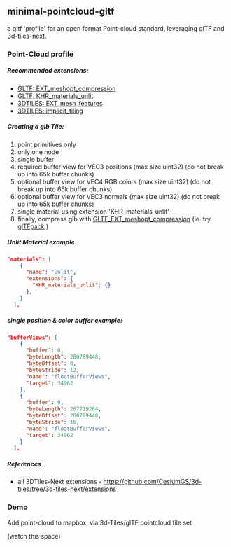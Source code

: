 ## minimal-pointcloud-gltf
a gltf 'profile' for an open format Point-cloud standard, leveraging glTF and 3d-tiles-next.


### Point-Cloud profile

##### Recommended extensions:
- [GLTF: EXT_meshopt_compression](https://gltf-transform.donmccurdy.com/classes/extensions.meshoptcompression.html)
- [GLTF: KHR_materials_unlit](https://github.com/KhronosGroup/glTF/blob/main/extensions/2.0/Khronos/KHR_materials_unlit/README.md)
- [3DTILES: EXT_mesh_features](https://github.com/CesiumGS/glTF/tree/3d-tiles-next/extensions/2.0/Vendor/EXT_mesh_features)
- [3DTILES: implicit_tiling](https://github.com/CesiumGS/3d-tiles/tree/3d-tiles-next/extensions/3DTILES_implicit_tiling)

##### Creating a glb Tile:
1. point primitives only
2. only one node
3. single buffer
4. required buffer view for VEC3 positions (max size uint32) (do not break up into 65k buffer chunks)
5. optional buffer view for VEC4 RGB colors (max size uint32) (do not break up into 65k buffer chunks)
5. optional buffer view for VEC3 normals (max size uint32) (do not break up into 65k buffer chunks)
7. single material using extension 'KHR_materials_unlit' 
8. finally, compress glb with [GLTF_EXT_meshopt_compression](https://gltf-transform.donmccurdy.com/classes/extensions.meshoptcompression.html) (ie. try [glTFpack](https://github.com/zeux/meshoptimizer/tree/master/gltf) )


##### Unlit Material example:
```json
"materials": [
    {
      "name": "unlit",
      "extensions": {
        "KHR_materials_unlit": {}
      },
    }
  ],
```

##### single position & color buffer example:

```json
"bufferViews": [
    {
      "buffer": 0,
      "byteLength": 200789448,
      "byteOffset": 0,
      "byteStride": 12,
      "name": "floatBufferViews",
      "target": 34962
    },
    {
      "buffer": 0,
      "byteLength": 267719264,
      "byteOffset": 200789448,
      "byteStride": 16,
      "name": "floatBufferViews",
      "target": 34962
    }
  ],
```

##### References
- all 3DTiles-Next extensions - https://github.com/CesiumGS/3d-tiles/tree/3d-tiles-next/extensions


### Demo

Add point-cloud to mapbox, via 3d-Tiles/glTF pointcloud file set

(watch this space)
